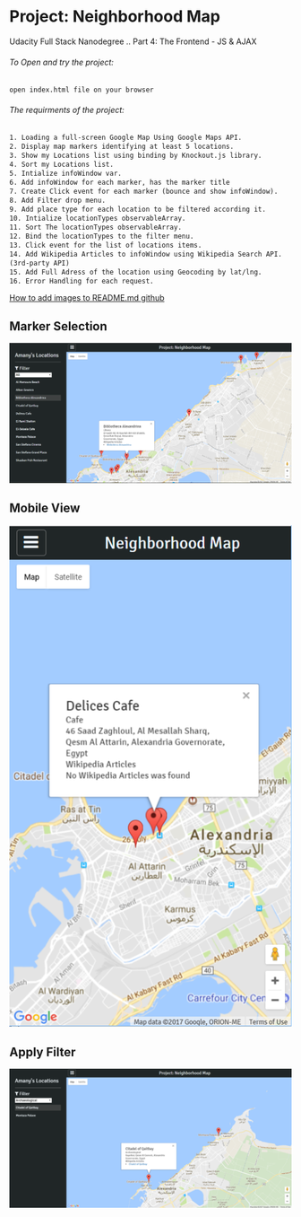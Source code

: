 # Project: Neighborhood Map
Udacity Full Stack Nanodegree .. 
Part 4: The Frontend - JS & AJAX

###### To Open and try the project:
    open index.html file on your browser

###### The requirments of the project:
    1. Loading a full-screen Google Map Using Google Maps API.
    2. Display map markers identifying at least 5 locations.
    3. Show my Locations list using binding by Knockout.js library.
    4. Sort my Locations list.
    5. Intialize infoWindow var.
    6. Add infoWindow for each marker, has the marker title
    7. Create Click event for each marker (bounce and show infoWindow).
    8. Add Filter drop menu.
    9. Add place type for each location to be filtered according it.
    10. Intialize locationTypes observableArray.
    11. Sort The locationTypes observableArray.
    12. Bind the locationTypes to the filter menu.
    13. Click event for the list of locations items.
    14. Add Wikipedia Articles to infoWindow using Wikipedia Search API. (3rd-party API)
    15. Add Full Adress of the location using Geocoding by lat/lng.
    16. Error Handling for each request.

[How to add images to README.md github](https://stackoverflow.com/questions/14494747/add-images-to-readme-md-on-github) 
    
## Marker Selection
![alt text](https://raw.githubusercontent.com/AmanySirajAl-Din/Neighborhood-Map/using_KO/img/markerSelected.png)

## Mobile View
![alt text](https://raw.githubusercontent.com/AmanySirajAl-Din/Neighborhood-Map/using_KO/img/mobileView.png)

## Apply Filter
![alt text](https://raw.githubusercontent.com/AmanySirajAl-Din/Neighborhood-Map/using_KO/img/applyFilter.png)
